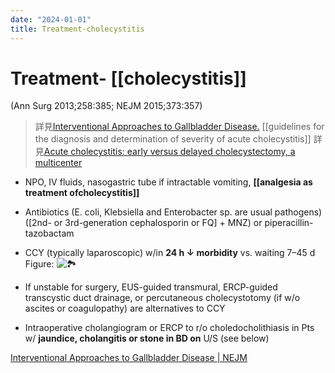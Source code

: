 ```yaml
---
date: "2024-01-01"
title: Treatment-cholecystitis
---
```


# Treatment- [[cholecystitis]]

 (Ann Surg 2013;258:385; NEJM 2015;373:357)
> 詳見[Interventional Approaches to Gallbladder Disease.](https://www.ncbi.nlm.nih.gov/pubmed/26200981)
> [[guidelines for the diagnosis and determination of severity of acute cholecystitis]]
> 詳見[Acute cholecystitis: early versus delayed cholecystectomy, a multicenter ](https://www.ncbi.nlm.nih.gov/pubmed/24022431)

* NPO, IV fluids, nasogastric tube if intractable vomiting, **[[analgesia as treatment ofcholecystitis]]**

* Antibiotics (E. coli, Klebsiella and Enterobacter sp. are usual pathogens) ([2nd- or 3rd-generation cephalosporin or FQ] + MNZ) or piperacillin-tazobactam

* CCY (typically laparoscopic) w/in **24 h ↓ morbidity** vs. waiting 7–45 d
Figure: ![🏞️](https://i.imgur.com/aefKJOY.jpg)

* If unstable for surgery, EUS-guided transmural, ERCP-guided transcystic duct drainage, or percutaneous cholecystotomy (if w/o ascites or coagulopathy) are alternatives to CCY

* Intraoperative cholangiogram or ERCP to r/o choledocholithiasis in Pts w/ **jaundice, cholangitis or stone in BD on** U/S (see below)

[Interventional Approaches to Gallbladder Disease | NEJM](https://www.nejm.org/doi/10.1056/NEJMra1411372?url_ver=Z39.88-2003&rfr_id=ori:rid:crossref.org&rfr_dat=cr_pub%20%200pubmed)
